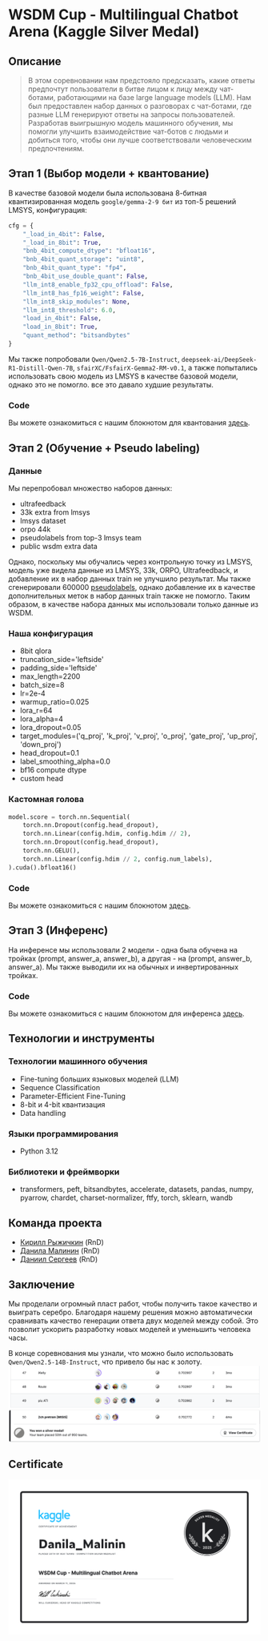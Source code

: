 # WSDM Cup - Multilingual Chatbot Arena (Kaggle Silver Medal)

## Описание

> В этом соревновании нам предстояло предсказать, какие ответы предпочтут пользователи в битве лицом к лицу между чат-ботами, работающими на базе large language models (LLM). Нам был предоставлен набор данных о разговорах с чат-ботами, где разные LLM генерируют ответы на запросы пользователей. Разработав выигрышную модель машинного обучения, мы помогли улучшить взаимодействие чат-ботов с людьми и добиться того, чтобы они лучше соответствовали человеческим предпочтениям.

## Этап 1 (Выбор модели + квантование)

В качестве базовой модели была использована 8-битная квантизированная модель `google/gemma-2-9 бит` из топ-5 решений LMSYS, конфигурация:

```python
cfg = {
    "_load_in_4bit": False,
    "_load_in_8bit": True,
    "bnb_4bit_compute_dtype": "bfloat16",
    "bnb_4bit_quant_storage": "uint8",
    "bnb_4bit_quant_type": "fp4",
    "bnb_4bit_use_double_quant": False,
    "llm_int8_enable_fp32_cpu_offload": False,
    "llm_int8_has_fp16_weight": False,
    "llm_int8_skip_modules": None,
    "llm_int8_threshold": 6.0,
    "load_in_4bit": False,
    "load_in_8bit": True,
    "quant_method": "bitsandbytes"
}
```

Мы также попробовали `Qwen/Qwen2.5-7B-Instruct`, `deepseek-ai/DeepSeek-R1-Distill-Qwen-7B`, `sfairXC/FsfairX-Gemma2-RM-v0.1`, а также попытались использовать свою модель из LMSYS в качестве базовой модели, однако это не помогло. все это давало худшие результаты.

### Code

Вы можете ознакомиться с нашим блокнотом для квантования [здесь](https://github.com/l1ghtsource/wsdm-cup-2024/blob/main/quantize/base-quantize.ipynb).

## Этап 2 (Обучение + Pseudo labeling)

### Данные

Мы перепробовал множество наборов данных:

- ultrafeedback
- 33k extra from lmsys
- lmsys dataset
- orpo 44k
- pseudolabels from top-3 lmsys team
- public wsdm extra data

Однако, поскольку мы обучались через контрольную точку из LMSYS, модель уже видела данные из LMSYS, 33k, ORPO, Ultrafeedback, и добавление их в набор данных train не улучшило результат.
Мы также сгенерировали 600000 [pseudolabels](https://github.com/l1ghtsource/wsdm-cup-2024/blob/main/train/pseudolabel.ipynb), однако добавление их в качестве дополнительных меток в набор данных train также не помогло.
Таким образом, в качестве набора данных мы использовали только данные из WSDM.

### Наша конфигурация

- 8bit qlora
- truncation_side='leftside'
- padding_side='leftside'
- max_length=2200
- batch_size=8
- lr=2e-4
- warmup_ratio=0.025
- lora_r=64
- lora_alpha=4
- lora_dropout=0.05
- target_modules=('q_proj', 'k_proj', 'v_proj', 'o_proj', 'gate_proj', 'up_proj', 'down_proj')
- head_dropout=0.1
- label_smoothing_alpha=0.0
- bf16 compute dtype
- custom head

### Кастомная голова

```python
model.score = torch.nn.Sequential(
    torch.nn.Dropout(config.head_dropout),
    torch.nn.Linear(config.hdim, config.hdim // 2),
    torch.nn.Dropout(config.head_dropout),
    torch.nn.GELU(),
    torch.nn.Linear(config.hdim // 2, config.num_labels),
).cuda().bfloat16()
```

### Code

Вы можете ознакомиться с нашим блокнотом [здесь](https://github.com/l1ghtsource/wsdm-cup-2024/blob/main/train/train-notebook.ipynb).

## Этап 3 (Инференс)

На инференсе мы использовали 2 модели - одна была обучена на тройках (prompt, answer_a, answer_b), а другая - на (prompt, answer_b, answer_a). Мы также выводили их на обычных и инвертированных тройках.

### Code

Вы можете ознакомиться с нашим блокнотом для инференса [здесь](https://github.com/l1ghtsource/wsdm-cup-2024/blob/main/inference/wsdm-inference-2-models.ipynb).

## Технологии и инструменты
### Технологии машинного обучения
- Fine-tuning больших языковых моделей (LLM)
- Sequence Classification
- Parameter-Efficient Fine-Tuning
- 8-bit и 4-bit квантизация
- Data handling
### Языки программирования
- Python 3.12
### Библиотеки и фреймворки
- transformers, peft, bitsandbytes, accelerate, datasets, pandas, numpy, pyarrow, chardet, charset-normalizer, ftfy, torch, sklearn, wandb

## Команда проекта
- [Кирилл Рыжичкин](https://github.com/l1ghtsource) (RnD)
- [Данила Малинин](https://github.com/MALINAYAGODA) (RnD)
- [Даниил Сергеев](https://github.com/DaniilSergeev17) (RnD)

## Заключение
Мы проделали огромный пласт работ, чтобы получить такое качество и выиграть серебро. Благодаря нашему решения можно автоматически сравнивать качество генерации ответа двух моделей между собой. Это позволит ускорить разработку новых моделей и уменьшить человека часы.

В конце соревнования мы узнали, что можно было использовать `Qwen/Qwen2.5-14B-Instruct`, что привело бы нас к золоту.
![picture](picture_2.png)

## Certificate

![certificate](certificate.png)
